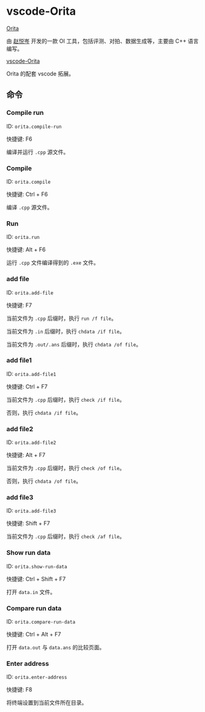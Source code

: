 # vscode-Orita

[Orita](https://github.com/2745518585/Orita)

由 [赵悦岑](https://github.com/2745518585/) 开发的一款 OI 工具，包括评测、对拍、数据生成等，主要由 C++ 语言编写。

[vscode-Orita](https://github.com/2745518585/vscode-Orita)

Orita 的配套 vscode 拓展。

## 命令

### Compile run

ID: `orita.compile-run`

快捷键: F6

编译并运行 `.cpp` 源文件。

### Compile

ID: `orita.compile`

快捷键: Ctrl + F6

编译 `.cpp` 源文件。

### Run

ID: `orita.run`

快捷键: Alt + F6

运行 `.cpp` 文件编译得到的 `.exe` 文件。

### add file

ID: `orita.add-file`

快捷键: F7

当前文件为 `.cpp` 后缀时，执行 `run /f file`。

当前文件为 `.in` 后缀时，执行 `chdata /if file`。

当前文件为 `.out/.ans` 后缀时，执行 `chdata /of file`。

### add file1

ID: `orita.add-file1`

快捷键: Ctrl + F7

当前文件为 `.cpp` 后缀时，执行 `check /if file`。

否则，执行 `chdata /if file`。

### add file2

ID: `orita.add-file2`

快捷键: Alt + F7

当前文件为 `.cpp` 后缀时，执行 `check /of file`。

否则，执行 `chdata /of file`。

### add file3

ID: `orita.add-file3`

快捷键: Shift + F7

当前文件为 `.cpp` 后缀时，执行 `check /af file`。

### Show run data

ID: `orita.show-run-data`

快捷键: Ctrl + Shift + F7

打开 `data.in` 文件。

### Compare run data

ID: `orita.compare-run-data`

快捷键: Ctrl + Alt + F7

打开 `data.out` 与 `data.ans` 的比较页面。

### Enter address

ID: `orita.enter-address`

快捷键: F8

将终端设置到当前文件所在目录。
